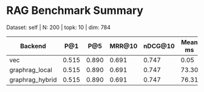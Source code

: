 # RAG Benchmark Summary
Dataset: self | N: 200 | topk: 10 | dim: 784

| Backend | P@1 | P@5 | MRR@10 | nDCG@10 | Mean ms | P95 ms |
|---------|-----|-----|--------|---------|---------|--------|
| vec | 0.515 | 0.890 | 0.691 | 0.747 | 0.05 | 0.06 |
| graphrag_local | 0.515 | 0.890 | 0.691 | 0.747 | 73.30 | 242.42 |
| graphrag_hybrid | 0.515 | 0.890 | 0.691 | 0.747 | 76.31 | 248.23 |